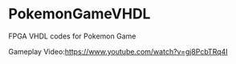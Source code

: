 # PokemonGameVHDL



FPGA VHDL codes for Pokemon Game


Gameplay Video:https://www.youtube.com/watch?v=gj8PcbTRq4I
